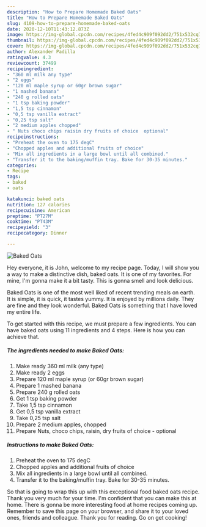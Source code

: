 ```yaml
---
description: "How to Prepare Homemade Baked Oats"
title: "How to Prepare Homemade Baked Oats"
slug: 4109-how-to-prepare-homemade-baked-oats
date: 2020-12-10T11:43:12.873Z
image: https://img-global.cpcdn.com/recipes/4fed4c909f092dd2/751x532cq70/baked-oats-recipe-main-photo.jpg
thumbnail: https://img-global.cpcdn.com/recipes/4fed4c909f092dd2/751x532cq70/baked-oats-recipe-main-photo.jpg
cover: https://img-global.cpcdn.com/recipes/4fed4c909f092dd2/751x532cq70/baked-oats-recipe-main-photo.jpg
author: Alexander Padilla
ratingvalue: 4.3
reviewcount: 37499
recipeingredient:
- "360 ml milk any type"
- "2 eggs"
- "120 ml maple syrup or 60gr brown sugar"
- "1 mashed banana"
- "240 g rolled oats"
- "1 tsp baking powder"
- "1,5 tsp cinnamon"
- "0,5 tsp vanilla extract"
- "0,25 tsp salt"
- "2 medium apples chopped"
- " Nuts choco chips raisin dry fruits of choice  optional"
recipeinstructions:
- "Preheat the oven to 175 degC"
- "Chopped apples and additional fruits of choice"
- "Mix all ingredients in a large bowl until all combined."
- "Transfer it to the baking/muffin tray. Bake for 30-35 minutes."
categories:
- Recipe
tags:
- baked
- oats

katakunci: baked oats 
nutrition: 127 calories
recipecuisine: American
preptime: "PT27M"
cooktime: "PT43M"
recipeyield: "3"
recipecategory: Dinner

---
```



![Baked Oats](https://img-global.cpcdn.com/recipes/4fed4c909f092dd2/751x532cq70/baked-oats-recipe-main-photo.jpg)

Hey everyone, it is John, welcome to my recipe page. Today, I will show you a way to make a distinctive dish, baked oats. It is one of my favorites. For mine, I'm gonna make it a bit tasty. This is gonna smell and look delicious.

Baked Oats is one of the most well liked of recent trending meals on earth. It is simple, it is quick, it tastes yummy. It is enjoyed by millions daily. They are fine and they look wonderful. Baked Oats is something that I have loved my entire life.




To get started with this recipe, we must prepare a few ingredients. You can have baked oats using 11 ingredients and 4 steps. Here is how you can achieve that.

<!--inarticleads1-->

##### The ingredients needed to make Baked Oats:

1. Make ready 360 ml milk (any type)
1. Make ready 2 eggs
1. Prepare 120 ml maple syrup (or 60gr brown sugar)
1. Prepare 1 mashed banana
1. Prepare 240 g rolled oats
1. Get 1 tsp baking powder
1. Take 1,5 tsp cinnamon
1. Get 0,5 tsp vanilla extract
1. Take 0,25 tsp salt
1. Prepare 2 medium apples, chopped
1. Prepare  Nuts, choco chips, raisin, dry fruits of choice - optional




<!--inarticleads2-->

##### Instructions to make Baked Oats:

1. Preheat the oven to 175 degC
1. Chopped apples and additional fruits of choice
1. Mix all ingredients in a large bowl until all combined.
1. Transfer it to the baking/muffin tray. Bake for 30-35 minutes.




So that is going to wrap this up with this exceptional food baked oats recipe. Thank you very much for your time. I'm confident that you can make this at home. There is gonna be more interesting food at home recipes coming up. Remember to save this page on your browser, and share it to your loved ones, friends and colleague. Thank you for reading. Go on get cooking!
